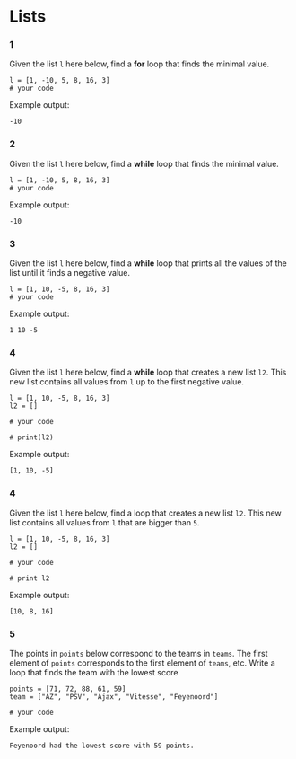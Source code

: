 # Lists


### 1

Given the list `l` here below, find a **for** loop that finds the minimal value.

    l = [1, -10, 5, 8, 16, 3]
    # your code

Example output:

    -10

### 2

Given the list `l` here below, find a **while** loop that finds the minimal value.

    l = [1, -10, 5, 8, 16, 3]
    # your code

Example output:

    -10

### 3

Given the list `l` here below, find a **while** loop that prints all the values of the list until it finds a negative value.

    l = [1, 10, -5, 8, 16, 3]
    # your code

Example output:

    1 10 -5

### 4

Given the list `l` here below, find a **while** loop that creates a new list `l2`. This new list contains all values from `l` up to the first negative value.

    l = [1, 10, -5, 8, 16, 3]
    l2 = []

    # your code

    # print(l2)

Example output:

    [1, 10, -5]

### 4

Given the list `l` here below, find a loop that creates a new list `l2`. This new list contains all values from `l` that are bigger than `5`.

    l = [1, 10, -5, 8, 16, 3]
    l2 = []

    # your code

    # print l2


Example output:

    [10, 8, 16]

### 5

The points in `points` below correspond to the teams in `teams`. The first element of `points` corresponds to the first element of `teams`, etc.
Write a loop that finds the team with the lowest score

    points = [71, 72, 88, 61, 59]
    team = ["AZ", "PSV", "Ajax", "Vitesse", "Feyenoord"]

    # your code

Example output:

    Feyenoord had the lowest score with 59 points.
